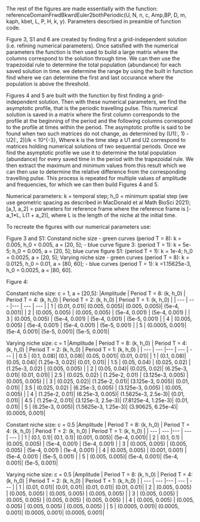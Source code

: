 The rest of the figures are made essentially with the function: referenceDomainFrwdBkwrdEuler2bothPeriodic(U, N, n, c, Amp,BP, D, m, kaph, kbet, L, P, H, k, y). Parameters descrbied in preamble of function code. 

Figure 3, S1 and 6 are created by finding first a grid-independent solution (i.e. refining numerical parameters). Once satisfied with the numerical parameters the function is then used to build a large matrix where the columns correspond to the solution through time. We can then use the trapezoidal rule to determine the total population (abundance) for each saved solution in time. we determine the range by using the built in function find where we can determine the first and last occurance where the population is above the threshold. 

Figures 4 and 5 are built with the function by first finding a grid-independent solution. Then with these numerical parameters, we find the asymptotic profile, that is the periodic travelling pulse. This numerical solution is saved in a matrix where the first column corresponds to the profile at the beginning of the period and the following columns correspond to the profile at times within the period. The asymptotic profile is said to be found when two such matrices do not change, as determined by (U1(:, 1) - U2(:, 2))/k < 10^{-3}, Where k is the time step a U1 and U2 correspond to matrices holding numerical solutions of two sequential periods. Once we find the asymptotic profile we use it to determine the total population (abundance) for every saved time in the period with the trapezoidal rule. We then extract the maximum and minimum values from this result which we can then use to determine the relative difference from the corresponding travelling pulse. This process is repeated for multiple values of amplitude and frequencies, for which we can then build Figures 4 and 5. 

Numerical parameters:
k = temporal step;
h_0 = minimum spatial step (we use geometric spacing as described in MacDonald et al Math BioSci 2021);
[a_1, a_2] = parameters for reference frame where the reference frame is [-a_1*L, L(1 + a_2)], where L is the length of the niche at the initial time. 

To recreate the figures with our numerical parameters use:

Figure 3 and S1: 
Constand niche size - green curves (period T = 8): k = 0.005, h_0 = 0.005, a = [20, 5]; - blue curve figure 3: (period T = 1): k = 5e-5; h_0 = 0.005, a = [20, 5]; blue curve figure S1: (period T = 1): k = 1e-4; h_0 = 0.0025, a = [20, 5];
Varying niche size - green curves (period T = 8): k = 0.0125, h_0 = 0.01, a = [80, 60]; - blue curves (period T = 1): k =1.15625e-3, h_0 = 0.0025, a = [80, 60].

Figure 4: 

Constant niche size: c = 1, a = [20,5]:
|Amplitude | Period T = 8: (k, h_0) | Period T = 4: (k, h_0) | Period T = 2: (k, h_0) | Period T = 1: (k, h_0) |
| --- | --- |--- | --- | --- |
| 1 | (0.01, 0.01)| (0.005, 0.005)| (0.005, 0.005)| (5e-4, 0.001)| 
| 2 | (0.005, 0.005) | (0.005, 0.005) | (5e-4, 0.001) | (5e-4, 0.001) |
| 3 | (0.005, 0.005) | (5e-4, 0.001) | (5e-4, 0.001) | (5e-5, 0.001) |
| 4 | (0.005, 0.005) | (5e-4, 0.001) | (5e-4, 0.001) | (5e-5, 0.001) |
| 5 | (0.0005, 0.001)| (5e-4, 0.001)| (5e-5, 0.001)| (5e-5, 0.001)| 

Varying niche size: c = 1
|Amplitude | Period T = 8: (k, h_0) | Period T = 4: (k, h_0) | Period T = 2: (k, h_0) | Period T = 1: (k, h_0) |
| --- | --- |--- | --- | --- |
| 0.5 | (0.1, 0.08)| (0.1, 0.08)| (0.05, 0.001)| (0.01, 0.01)| 
| 1 | (0.1, 0.08)| (0.05, 0.04)| (1.25e-3, 0.02)| (0.01, 0.01)| 
| 1.5 | (0.05, 0.04) | (0.025, 0.02) | (1.25e-3, 0.02) | (0.005, 0.005) |
| 2 | (0.05, 0.04)| (0.025, 0.02)| (6.25e-3, 0.01)| (0.01, 0.01)| 
| 2.5 | (0.025, 0.02) | (1.25e-2, 0.01) | (3.125e-3, 0.005) | (0.005, 0.005) |
| 3 | (0.025, 0.02)| (1.25e-2, 0.01)| (3.125e-3, 0.005)| (0.01, 0.01)| 
| 3.5 | (0.025, 0.02) | (6.25e-3, 0.005) | (3.125e-3, 0.005) | (0.005, 0.005) |
| 4 | (1.25e-2, 0.01)| (6.25e-3, 0.005)| (1.5625e-3, 2.5e-3)| (0.01, 0.01)| 
| 4.5 | (1.25e-2, 0.01)| (3.125e-3, 2.5e-3)| (7.8125e-4, 1.25e-3)| (0.01, 0.01)| 
| 5 | (6.25e-3, 0.005)| (1.5625e-3, 1.25e-3)| (3.90625, 6.25e-4)| (0.0005, 0.001)| 

Constant niche size: c = 0.5
|Amplitude | Period T = 8: (k, h_0) | Period T = 4: (k, h_0) | Period T = 2: (k, h_0) | Period T = 1: (k, h_0) |
| --- | --- |--- | --- | --- |
| 1 | (0.1, 0.1)| (0.1, 0.1)| (0.001, 0.005)| (5e-4, 0.001)| 
| 2 | (0.1, 0.1) | (0.005, 0.005) | (5e-4, 0.001) | (5e-4, 0.001) |
| 3 | (0.005, 0.005) | (0.005, 0.005) | (5e-4, 0.001) | (1e-4, 0.001) |
| 4 | (0.005, 0.005) | (0.001, 0.001) | (5e-4, 0.001) | (5e-5, 0.001) |
| 5 | (0.005, 0.005)| (5e-4, 0.001)| (5e-4, 0.001)| (5e-5, 0.001)| 

Varying niche size: c = 0.5
|Amplitude | Period T = 8: (k, h_0) | Period T = 4: (k, h_0) | Period T = 2: (k, h_0) | Period T = 1: (k, h_0) |
| --- | --- |--- | --- | --- |
| 1 | (0.01, 0.01)| (0.01, 0.01)| (0.01, 0.01)| (0.01, 0.01)| 
| 2 | (0.005, 0.005) | (0.005, 0.005) | (0.005, 0.005) | (0.005, 0.005) |
| 3 | (0.005, 0.005) | (0.005, 0.005) | (0.005, 0.005) | (0.005, 0.005) |
| 4 | (0.005, 0.005) | (0.005, 0.005) | (0.005, 0.005) | (0.005, 0.005) |
| 5 | (0.0005, 0.001)| (0.0005, 0.001)| (0.0005, 0.001)| (0.0005, 0.001)| 





